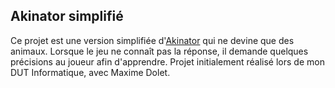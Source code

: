 ## Akinator simplifié ##

Ce projet est une version simplifiée d'[Akinator](http://fr.akinator.com/) qui ne devine que des animaux. Lorsque le jeu ne connaît pas la réponse, il demande quelques précisions au joueur afin 
d'apprendre.
Projet initialement réalisé lors de mon DUT Informatique, avec Maxime Dolet.
